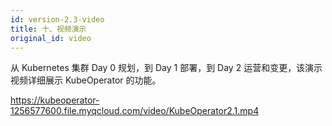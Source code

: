 ```yaml
---
id: version-2.3-video
title: 十、视频演示
original_id: video
---
```


从 Kubernetes 集群 Day 0 规划，到 Day 1 部署，到 Day 2 运营和变更，该演示视频详细展示 KubeOperator 的功能。

https://kubeoperator-1256577600.file.myqcloud.com/video/KubeOperator2.1.mp4
